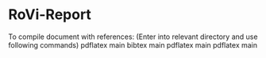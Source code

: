 RoVi-Report
===========

To compile document with references: (Enter into relevant directory and use following commands)
pdflatex main
bibtex main
pdflatex main
pdflatex main

